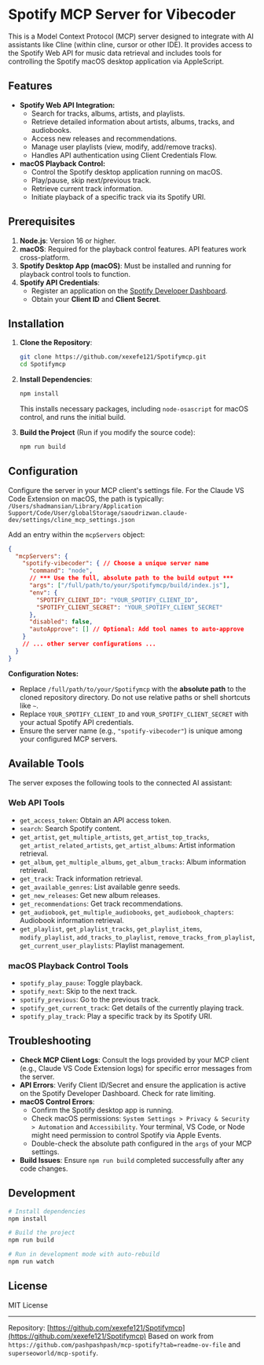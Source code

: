 # Spotify MCP Server for Vibecoder

This is a Model Context Protocol (MCP) server designed to integrate with AI assistants like Cline (within cline, cursor or other IDE). It provides access to the Spotify Web API for music data retrieval and includes tools for controlling the Spotify macOS desktop application via AppleScript.

## Features

*   **Spotify Web API Integration:**
    *   Search for tracks, albums, artists, and playlists.
    *   Retrieve detailed information about artists, albums, tracks, and audiobooks.
    *   Access new releases and recommendations.
    *   Manage user playlists (view, modify, add/remove tracks).
    *   Handles API authentication using Client Credentials Flow.
*   **macOS Playback Control:**
    *   Control the Spotify desktop application running on macOS.
    *   Play/pause, skip next/previous track.
    *   Retrieve current track information.
    *   Initiate playback of a specific track via its Spotify URI.

## Prerequisites

1.  **Node.js**: Version 16 or higher.
2.  **macOS**: Required for the playback control features. API features work cross-platform.
3.  **Spotify Desktop App (macOS)**: Must be installed and running for playback control tools to function.
4.  **Spotify API Credentials**:
    *   Register an application on the [Spotify Developer Dashboard](https://developer.spotify.com/dashboard).
    *   Obtain your **Client ID** and **Client Secret**.

## Installation

1.  **Clone the Repository**:
    ```bash
    git clone https://github.com/xexefe121/Spotifymcp.git
    cd Spotifymcp
    ```

2.  **Install Dependencies**:
    ```bash
    npm install
    ```
    This installs necessary packages, including `node-osascript` for macOS control, and runs the initial build.

3.  **Build the Project** (Run if you modify the source code):
    ```bash
    npm run build
    ```

## Configuration

Configure the server in your MCP client's settings file. For the Claude VS Code Extension on macOS, the path is typically:
`/Users/shadmansian/Library/Application Support/Code/User/globalStorage/saoudrizwan.claude-dev/settings/cline_mcp_settings.json`

Add an entry within the `mcpServers` object:

```json
{
  "mcpServers": {
    "spotify-vibecoder": { // Choose a unique server name
      "command": "node",
      // *** Use the full, absolute path to the build output ***
      "args": ["/full/path/to/your/Spotifymcp/build/index.js"],
      "env": {
        "SPOTIFY_CLIENT_ID": "YOUR_SPOTIFY_CLIENT_ID",
        "SPOTIFY_CLIENT_SECRET": "YOUR_SPOTIFY_CLIENT_SECRET"
      },
      "disabled": false,
      "autoApprove": [] // Optional: Add tool names to auto-approve
    }
    // ... other server configurations ...
  }
}
```

**Configuration Notes:**

*   Replace `/full/path/to/your/Spotifymcp` with the **absolute path** to the cloned repository directory. Do not use relative paths or shell shortcuts like `~`.
*   Replace `YOUR_SPOTIFY_CLIENT_ID` and `YOUR_SPOTIFY_CLIENT_SECRET` with your actual Spotify API credentials.
*   Ensure the server name (e.g., `"spotify-vibecoder"`) is unique among your configured MCP servers.

## Available Tools

The server exposes the following tools to the connected AI assistant:

### Web API Tools
*   `get_access_token`: Obtain an API access token.
*   `search`: Search Spotify content.
*   `get_artist`, `get_multiple_artists`, `get_artist_top_tracks`, `get_artist_related_artists`, `get_artist_albums`: Artist information retrieval.
*   `get_album`, `get_multiple_albums`, `get_album_tracks`: Album information retrieval.
*   `get_track`: Track information retrieval.
*   `get_available_genres`: List available genre seeds.
*   `get_new_releases`: Get new album releases.
*   `get_recommendations`: Get track recommendations.
*   `get_audiobook`, `get_multiple_audiobooks`, `get_audiobook_chapters`: Audiobook information retrieval.
*   `get_playlist`, `get_playlist_tracks`, `get_playlist_items`, `modify_playlist`, `add_tracks_to_playlist`, `remove_tracks_from_playlist`, `get_current_user_playlists`: Playlist management.

### macOS Playback Control Tools
*   `spotify_play_pause`: Toggle playback.
*   `spotify_next`: Skip to the next track.
*   `spotify_previous`: Go to the previous track.
*   `spotify_get_current_track`: Get details of the currently playing track.
*   `spotify_play_track`: Play a specific track by its Spotify URI.

## Troubleshooting

*   **Check MCP Client Logs**: Consult the logs provided by your MCP client (e.g., Claude VS Code Extension logs) for specific error messages from the server.
*   **API Errors**: Verify Client ID/Secret and ensure the application is active on the Spotify Developer Dashboard. Check for rate limiting.
*   **macOS Control Errors**:
    *   Confirm the Spotify desktop app is running.
    *   Check macOS permissions: `System Settings > Privacy & Security > Automation` and `Accessibility`. Your terminal, VS Code, or Node might need permission to control Spotify via Apple Events.
    *   Double-check the absolute path configured in the `args` of your MCP settings.
*   **Build Issues**: Ensure `npm run build` completed successfully after any code changes.

## Development

```bash
# Install dependencies
npm install

# Build the project
npm run build

# Run in development mode with auto-rebuild
npm run watch
```

## License

MIT License

---
Repository: [https://github.com/xexefe121/Spotifymcp](https://github.com/xexefe121/Spotifymcp)
Based on work from `https://github.com/pashpashpash/mcp-spotify?tab=readme-ov-file` and `superseoworld/mcp-spotify`.
